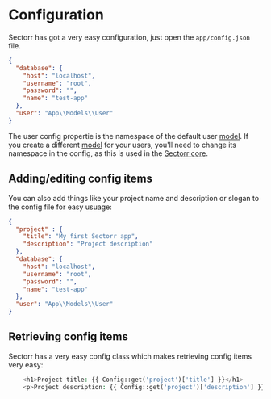 # Configuration
Sectorr has got a very easy configuration, just open the <code class="language-php">app/config.json</code> file.

```json
{
  "database": {
    "host": "localhost",
    "username": "root",
    "password": "",
    "name": "test-app"
  },
  "user": "App\\Models\\User"
}
```

The user config propertie is the namespace of the default user <a href="http://www.sectorr.co/docs/models">model</a>. If you create a different <a href="http://www.sectorr.co/docs/models">model</a> for your users, you'll need to change its namespace in the config, as this is used in the <a href="https://github.com/Sectorr/Core">Sectorr core</a>.

## Adding/editing config items
You can also add things like your project name and description or slogan to the config file for easy usuage:

```json
{
  "project" : {
    "title": "My first Sectorr app",
    "description": "Project description"
  }, 
  "database": {
    "host": "localhost",
    "username": "root",
    "password": "",
    "name": "test-app"
  },
  "user": "App\\Models\\User"
}
```

## Retrieving config items
Sectorr has a very easy config class which makes retrieving config items very easy:

```php
    <h1>Project title: {{ Config::get('project')['title'] }}</h1>
    <p>Project description: {{ Config::get('project')['description'] }}</p>
```
